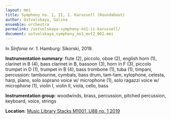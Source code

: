 ```yaml
---
layout: mei
title: Symphony no. 1, II, 2. Karussell (Roundabout)
author: Ustvolskaya, Galina
ensemble: orchestra
permalink: /ustvolskaya-symphony-no1-ii-karussell/
document: ustvolskaya_symphony_no1_mvt2_002.mei
---
```


In *Sinfonie nr. 1.* Hamburg: Sikorski, 2019.

**Instrumentation summary**: flute (2), piccolo, oboe (2), english horn (1), clarinet in B (4), bass clarinet in B, bassoon (3), horn in F (3), piccolo trumpet in D (1), trumpet in B (4), bass trombone (1), tuba (1), timpani, percussion: tambourine, cymbals, bass drum, tam-tam, xylophone, celesta, harp, piano, solo soprano voice w/ microphone (1), solo ragazzi voice w/ microphone (1), violin I, violin II, viola, cello, bass

**Instrumentation group**: woodwinds, brass, percussion, pitched percussion, keyboard, voice, strings 

**Location**: <a href="https://tufts.primo.exlibrisgroup.com/permalink/01TUN_INST/1kc9gia/alma991018728033303851" target="_blank">Music Library Stacks M1001 .U88 no. 1 2019</a>
